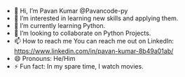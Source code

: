 - 👋 Hi, I’m Pavan Kumar @Pavancode-py
- 👀 I’m interested in learning new skills and applying them.
- 🌱 I’m currently learning Python.
- 💞️ I’m looking to collaborate on Python Projects.
- 📫 How to reach me You can reach me out on LinkedIn: https://www.linkedin.com/in/pavan-kumar-8b49a01ab/
- 😄 Pronouns: He/Him
- ⚡ Fun fact: In my spare time, I watch movies.

<!---
Pavancode-py/Pavancode-py is a ✨ special ✨ repository because its `README.md` (this file) appears on your GitHub profile.
You can click the Preview link to take a look at your changes.
--->
